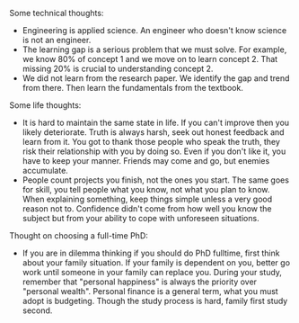 Some technical thoughts:
- Engineering is applied science. An engineer who doesn't know science is not an engineer.
- The learning gap is a serious problem that we must solve. For example, we know 80% of concept 1 and we move on to learn concept 2. That missing 20% is crucial to understanding concept 2.
- We did not learn from the research paper. We identify the gap and trend from there. Then learn the fundamentals from the textbook.

Some life thoughts:
- It is hard to maintain the same state in life. If you can't improve then you likely deteriorate. Truth is always harsh, seek out honest feedback and learn from it. You got to thank those people who speak the truth, they risk their relationship with you by doing so. Even if you don't like it, you have to keep your manner. Friends may come and go, but enemies accumulate. 
- People count projects you finish, not the ones you start. The same goes for skill, you tell people what you know, not what you plan to know. When explaining something, keep things simple unless a very good reason not to. Confidence didn't come from how well you know the subject but from your ability to cope with unforeseen situations.

Thought on choosing a full-time PhD:
- If you are in dilemma thinking if you should do PhD fulltime, first think about your family situation. If your family is dependent on you, better go work until someone in your family can replace you. During your study, remember that "personal happiness" is always the priority over "personal wealth". Personal finance is a general term, what you must adopt is budgeting. Though the study process is hard, family first study second. 